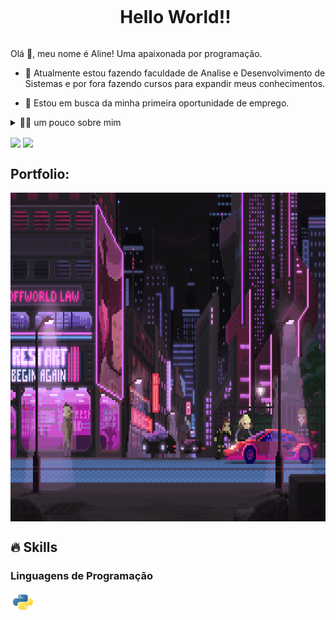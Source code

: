 <!--título-->
<div id="user-content-toc">
  <ul align="center">
    <summary><h1 style="display: inline-block">Hello World!!</h1></summary>
</div>
<!-- Presentation -->
<p>
  Olá 👋, meu nome é Aline! Uma apaixonada por programação.

  - 🌱 Atualmente estou fazendo faculdade de Analise e Desenvolvimento de Sistemas e por fora fazendo cursos para expandir meus conhecimentos.

  - 🔭 Estou em busca da minha primeira oportunidade de emprego. 
</p>

<!-- Dropdown -->
<details>
  <summary>👨‍💻 um pouco sobre mim</summary>
  
  - 💬 Tenho 19 anos atualmente moro no Brasil e estou passando por uma transição de carreira e observei que programação seria ideal pois,é uma área que demanda muitas vagas no mercado de trabalho. No momento estou obtendo conhecimento em python.  

  - ⚡ Gosto de ler, seja um bom livro, mangá ou quadrinhos, além de assistir filmes e jogar! Acredito que nossos interesses pessoais contribuem para uma 
  percepção mais apurada das coisas e para a resolução de problemas. \o/

</details>

<!-- GithubStats -->
  <img align="center" width="400em" src="https://github-readme-stats.vercel.app/api?username=AlineBrandaoS&show_icons=true&theme=radical">  <img align="center" width="440em" src="https://github-readme-stats.vercel.app/api/top-langs/?username=AlineBrandaoS&layout=compact&theme=radical">
 

<!-- Portfolio -->
## Portfolio:

<!-- GIF -->
<p align="left">
  <img align="center" height= "526" width="980" src="Q81V.gif" alt="Imagem">
</p>


## 🔥 Skills
<!-- Skills: Programming Languages -->
  <div style="flex-basis: 48%;">
    <h3>Linguagens de Programação</h3>
    <img align="center" alt="Python" height="30" width="40" src="https://raw.githubusercontent.com/devicons/devicon/master/icons/python/python-original.svg">    
  </div>

